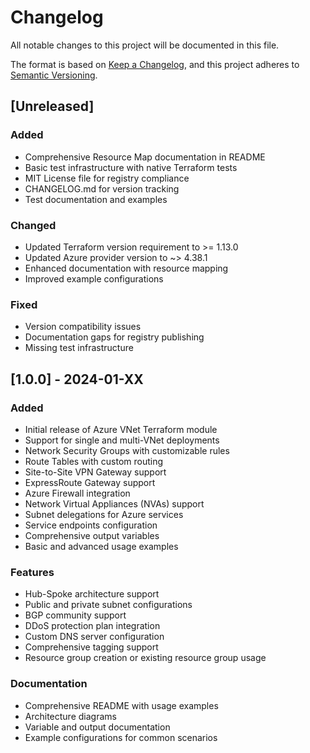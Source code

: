 # Changelog

All notable changes to this project will be documented in this file.

The format is based on [Keep a Changelog](https://keepachangelog.com/en/1.0.0/),
and this project adheres to [Semantic Versioning](https://semver.org/spec/v2.0.0.html).

## [Unreleased]

### Added
- Comprehensive Resource Map documentation in README
- Basic test infrastructure with native Terraform tests
- MIT License file for registry compliance
- CHANGELOG.md for version tracking
- Test documentation and examples

### Changed
- Updated Terraform version requirement to >= 1.13.0
- Updated Azure provider version to ~> 4.38.1
- Enhanced documentation with resource mapping
- Improved example configurations

### Fixed
- Version compatibility issues
- Documentation gaps for registry publishing
- Missing test infrastructure

## [1.0.0] - 2024-01-XX

### Added
- Initial release of Azure VNet Terraform module
- Support for single and multi-VNet deployments
- Network Security Groups with customizable rules
- Route Tables with custom routing
- Site-to-Site VPN Gateway support
- ExpressRoute Gateway support
- Azure Firewall integration
- Network Virtual Appliances (NVAs) support
- Subnet delegations for Azure services
- Service endpoints configuration
- Comprehensive output variables
- Basic and advanced usage examples

### Features
- Hub-Spoke architecture support
- Public and private subnet configurations
- BGP community support
- DDoS protection plan integration
- Custom DNS server configuration
- Comprehensive tagging support
- Resource group creation or existing resource group usage

### Documentation
- Comprehensive README with usage examples
- Architecture diagrams
- Variable and output documentation
- Example configurations for common scenarios 